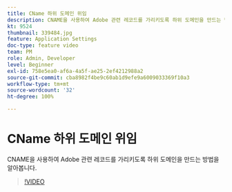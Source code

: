 ```yaml
---
title: CName 하위 도메인 위임
description: CNAME을 사용하여 Adobe 관련 레코드를 가리키도록 하위 도메인을 만드는 방법을 알아봅니다.
kt: 9524
thumbnail: 339484.jpg
feature: Application Settings
doc-type: feature video
team: PM
role: Admin, Developer
level: Beginner
exl-id: 758e5ea0-af6a-4a5f-ae25-2ef4212988a2
source-git-commit: cba8982f4be9c60ab1d9efe9a6009033369f10a3
workflow-type: tm+mt
source-wordcount: '32'
ht-degree: 100%

---
```


# CName 하위 도메인 위임

CNAME을 사용하여 Adobe 관련 레코드를 가리키도록 하위 도메인을 만드는 방법을 알아봅니다.

>[!VIDEO](https://video.tv.adobe.com/v/339484?quality=12)
